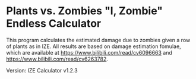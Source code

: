 # Plants vs. Zombies "I, Zombie" Endless Calculator

This program calculates the estimated damage due to zombies given a row of plants as in IZE. All results are based on damage estimation fomulae, which are available at https://www.bilibili.com/read/cv6096663 and https://www.bilibili.com/read/cv6263782.

Version: IZE Calculator v1.2.3